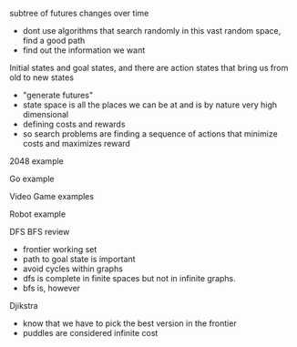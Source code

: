 subtree of futures changes over time
- dont use algorithms that search randomly in this vast random space, find a good path
- find out the information we want

Initial states and goal states, and there are action states that bring us from old to new states
- "generate futures"
- state space is all the places we can be at and is by nature very high dimensional
- defining costs and rewards
- so search problems are finding a sequence of actions that minimize costs and maximizes reward

2048 example

Go example

Video Game examples

Robot example

DFS BFS review
- frontier working set
- path to goal state is important
- avoid cycles within graphs
- dfs is complete in finite spaces but not in infinite graphs.
- bfs is, however

Djikstra
- know that we have to pick the best version in the frontier
- puddles are considered infinite cost